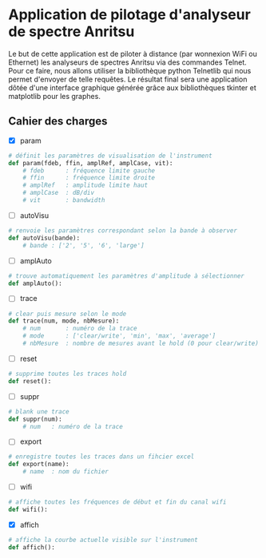 # Application de pilotage d'analyseur de spectre Anritsu

Le but de cette application est de piloter à distance (par wonnexion WiFi ou Ethernet) les analyseurs de spectres Anritsu via des commandes Telnet. Pour ce faire, nous allons utiliser la bibliothèque python Telnetlib qui nous permet d'envoyer de telle requêtes. Le résultat final sera une application dôtée d'une interface graphique générée grâce aux bibliothèques tkinter et matplotlib pour les graphes.

## Cahier des charges

- [x] param
```python
# définit les paramètres de visualisation de l'instrument
def param(fdeb, ffin, amplRef, amplCase, vit):
    # fdeb      : fréquence limite gauche
    # ffin      : fréquence limite droite
    # amplRef   : amplitude limite haut
    # amplCase  : dB/div
    # vit       : bandwidth
```
- [ ] autoVisu
```python
# renvoie les paramètres correspondant selon la bande à observer
def autoVisu(bande):
    # bande : ['2', '5', '6', 'large']
```
- [ ] amplAuto
```python
# trouve automatiquement les paramètres d'amplitude à sélectionner
def amplAuto():
```
- [ ] trace
```python
# clear puis mesure selon le mode
def trace(num, mode, nbMesure):
    # num       : numéro de la trace
    # mode      : ['clear/write', 'min', 'max', 'average']
    # nbMesure  : nombre de mesures avant le hold (0 pour clear/write)
```
- [ ] reset
```python
# supprime toutes les traces hold
def reset():
```
- [ ] suppr
```python
# blank une trace
def suppr(num):
    # num   : numéro de la trace
```
- [ ] export
```python
# enregistre toutes les traces dans un fihcier excel
def export(name):
    # name  : nom du fichier
```
- [ ] wifi
```python
# affiche toutes les fréquences de début et fin du canal wifi
def wifi():
```
- [x] affich
```python
# affiche la courbe actuelle visible sur l'instrument
def affich():
```